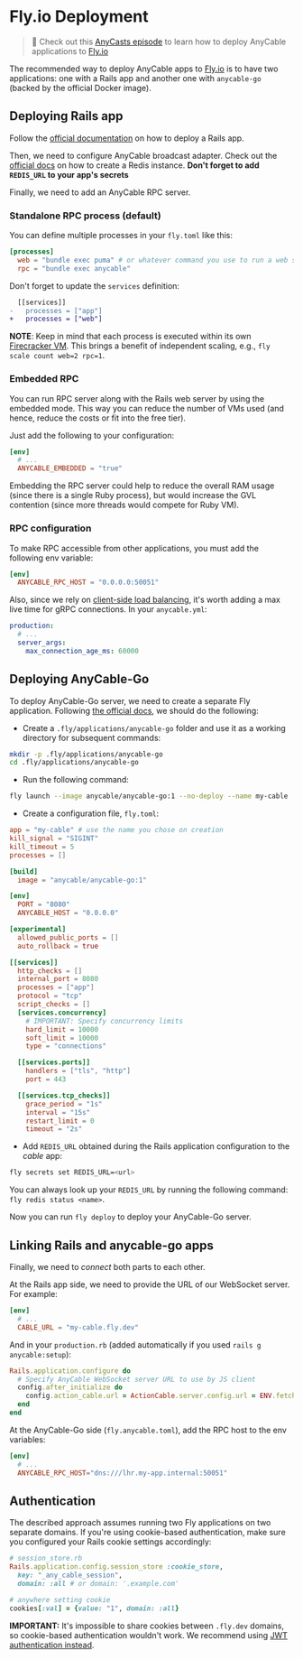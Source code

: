 # Fly.io Deployment

> 🎥 Check out this [AnyCasts episode](https://anycable.io/blog/anycasts-rails-7-hotwire-and-anycable/) to learn how to deploy AnyCable applications to [Fly.io][fly]

The recommended way to deploy AnyCable apps to [Fly.io][fly] is to have two applications: one with a Rails app and another one with `anycable-go` (backed by the official Docker image).

## Deploying Rails app

Follow the [official documentation][fly-docs-rails] on how to deploy a Rails app.

Then, we need to configure AnyCable broadcast adapter. Check out the [official docs][fly-docs-redis] on how to create a Redis instance. **Don't forget to add `REDIS_URL` to your app's secrets**

Finally, we need to add an AnyCable RPC server.

### Standalone RPC process (default)

You can define multiple processes in your `fly.toml` like this:

```toml
[processes]
  web = "bundle exec puma" # or whatever command you use to run a web server
  rpc = "bundle exec anycable"
```

Don't forget to update the `services` definition:

```diff
  [[services]]
-   processes = ["app"]
+   processes = ["web"]
```

**NOTE**: Keep in mind that each process is executed within its own [Firecracker VM](https://fly.io/docs/reference/machines/). This brings a benefit of independent scaling, e.g., `fly scale count web=2 rpc=1`.

### Embedded RPC

You can run RPC server along with the Rails web server by using the embedded mode. This way you can reduce the number of VMs used (and hence, reduce the costs or fit into the free tier).

Just add the following to your configuration:

```toml
[env]
  # ...
  ANYCABLE_EMBEDDED = "true"
```

Embedding the RPC server could help to reduce the overall RAM usage (since there is a single Ruby process), but would increase the GVL contention (since more threads would compete for Ruby VM).

### RPC configuration

To make RPC accessible from other applications, you must add the following env variable:

```toml
[env]
  ANYCABLE_RPC_HOST = "0.0.0.0:50051"
```

Also, since we rely on [client-side load balancing](./load_balancing.md), it's worth adding a max live time for gRPC connections. In your `anycable.yml`:

```yml
production:
  # ...
  server_args:
    max_connection_age_ms: 60000
```

## Deploying AnyCable-Go

To deploy AnyCable-Go server, we need to create a separate Fly application.
Following [the official docs][fly-multiple-apps], we should do the following:

- Create a `.fly/applications/anycable-go` folder and use it as a working directory for subsequent commands:

```sh
mkdir -p .fly/applications/anycable-go
cd .fly/applications/anycable-go
```

- Run the following command:

```sh
fly launch --image anycable/anycable-go:1 --no-deploy --name my-cable
```

- Create a configuration file, `fly.toml`:

```toml
app = "my-cable" # use the name you chose on creation
kill_signal = "SIGINT"
kill_timeout = 5
processes = []

[build]
  image = "anycable/anycable-go:1"

[env]
  PORT = "8080"
  ANYCABLE_HOST = "0.0.0.0"

[experimental]
  allowed_public_ports = []
  auto_rollback = true

[[services]]
  http_checks = []
  internal_port = 8080
  processes = ["app"]
  protocol = "tcp"
  script_checks = []
  [services.concurrency]
    # IMPORTANT: Specify concurrency limits
    hard_limit = 10000
    soft_limit = 10000
    type = "connections"

  [[services.ports]]
    handlers = ["tls", "http"]
    port = 443

  [[services.tcp_checks]]
    grace_period = "1s"
    interval = "15s"
    restart_limit = 0
    timeout = "2s"
```

- Add `REDIS_URL` obtained during the Rails application configuration to the _cable_ app:

```sh
fly secrets set REDIS_URL=<url>
```

You can always look up your `REDIS_URL` by running the following command: `fly redis status <name>`.

Now you can run `fly deploy` to deploy your AnyCable-Go server.

## Linking Rails and anycable-go apps

Finally, we need to _connect_ both parts to each other.

At the Rails app side, we need to provide the URL of our WebSocket server. For example:

```toml
[env]
  # ...
  CABLE_URL = "my-cable.fly.dev"
```

And in your `production.rb` (added automatically if you used `rails g anycable:setup`):

```ruby
Rails.application.configure do
  # Specify AnyCable WebSocket server URL to use by JS client
  config.after_initialize do
    config.action_cable.url = ActionCable.server.config.url = ENV.fetch("CABLE_URL", "/cable") if AnyCable::Rails.enabled?
  end
end
```

At the AnyCable-Go side (`fly.anycable.toml`), add the RPC host to the env variables:

```toml
[env]
  # ...
  ANYCABLE_RPC_HOST="dns:///lhr.my-app.internal:50051"
```

## Authentication

The described approach assumes running two Fly applications on two separate domains. If you're using cookie-based authentication, make sure you configured your Rails cookie settings accordingly:

```ruby
# session_store.rb
Rails.application.config.session_store :cookie_store,
  key: "_any_cable_session",
  domain: :all # or domain: '.example.com'

# anywhere setting cookie
cookies[:val] = {value: "1", domain: :all}
```

**IMPORTANT:** It's impossible to share cookies between `.fly.dev` domains, so cookie-based authentication wouldn't work. We recommend using [JWT authentication instead][jwt-id].

[fly]: https://fly.io
[fly-docs-rails]: https://fly.io/docs/rails/
[fly-docs-redis]: https://fly.io/docs/reference/redis/
[fly-multiple-apps]: https://fly.io/docs/laravel/advanced-guides/multiple-applications/#creating-a-fly-application-within-a-fly-application
[jwt-id]: /anycable-go/jwt_identification
